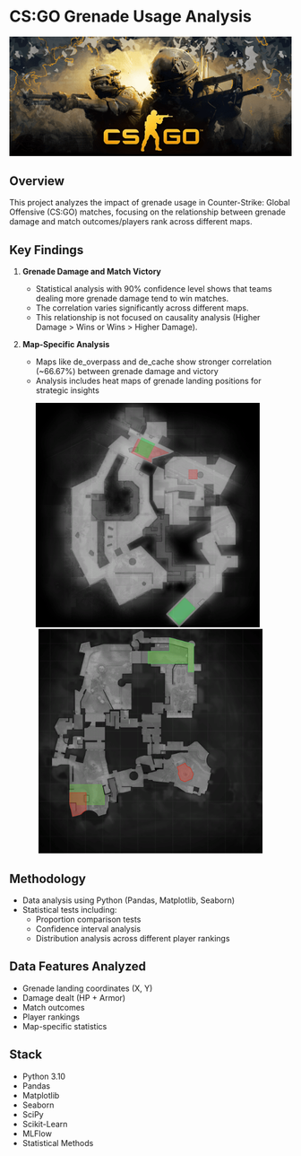 # CS:GO Grenade Usage Analysis

![CSGO Banner](docs/csgo.png)

## Overview
This project analyzes the impact of grenade usage in Counter-Strike: Global Offensive (CS:GO) matches, focusing on the relationship between grenade damage and match outcomes/players rank across different maps.

## Key Findings

1. **Grenade Damage and Match Victory**
   - Statistical analysis with 90% confidence level shows that teams dealing more grenade damage tend to win matches.
   - The correlation varies significantly across different maps.
   - This relationship is not focused on causality analysis (Higher Damage > Wins or Wins > Higher Damage).

2. **Map-Specific Analysis**
   - Maps like de_overpass and de_cache show stronger correlation (~66.67%) between grenade damage and victory
   - Analysis includes heat maps of grenade landing positions for strategic insights

<p align="center">
  <img src="docs/de_overpass.png" width="400" alt="Overpass Analysis" style="margin-right: 10px;"/>
  <img src="docs/de_cbble.png" width="400" alt="Cache Analysis"/>
</p>

## Methodology
- Data analysis using Python (Pandas, Matplotlib, Seaborn)
- Statistical tests including:
  - Proportion comparison tests
  - Confidence interval analysis
  - Distribution analysis across different player rankings

## Data Features Analyzed
- Grenade landing coordinates (X, Y)
- Damage dealt (HP + Armor)
- Match outcomes
- Player rankings
- Map-specific statistics

## Stack
- Python 3.10
- Pandas
- Matplotlib
- Seaborn
- SciPy
- Scikit-Learn
- MLFlow
- Statistical Methods
